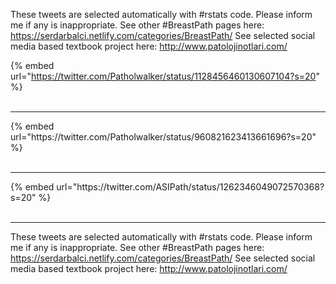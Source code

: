 

These tweets are selected automatically with #rstats code. Please inform me if any is inappropriate.
See other #BreastPath pages here: https://serdarbalci.netlify.com/categories/BreastPath/ 
See selected social media based textbook project here: http://www.patolojinotlari.com/

{% embed url="https://twitter.com/Patholwalker/status/1128456460130607104?s=20" %}<br>
<br>
<hr>
{% embed url="https://twitter.com/Patholwalker/status/960821623413661696?s=20" %}<br>
<br>
<hr>
{% embed url="https://twitter.com/ASIPath/status/1262346049072570368?s=20" %}<br>
<br>
<hr>


These tweets are selected automatically with #rstats code. Please inform me if any is inappropriate.
See other #BreastPath pages here: https://serdarbalci.netlify.com/categories/BreastPath/ 
See selected social media based textbook project here: http://www.patolojinotlari.com/
